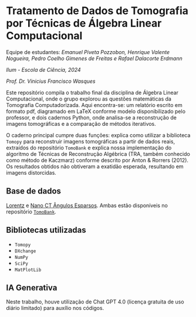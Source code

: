 # Tratamento de Dados de Tomografia por Técnicas de Álgebra Linear Computacional

Equipe de estudantes: *Emanuel Piveta Pozzobon, Henrique Valente Nogueira, Pedro Coelho Gimenes de Freitas e Rafael Dalacorte Erdmann*

*Ilum - Escola de Ciência, 2024*

*Prof. Dr. Vinicius Francisco Wasques*

Este repositório compila o trabalho final da disciplina de Álgebra Linear Computacional, onde o grupo explorou as questões matemáticas da Tomografia Computadorizada. Aqui encontra-se: um relatório escrito em formato pdf, diagramado em LaTeX conforme modelo disponibilizado pelo professor, e dois cadernos Python, onde analisa-se a reconstrução de imagens tomográficas e a comparação de métodos iterativos. 

O caderno principal cumpre duas funções: explica como utilizar a biblioteca ```Tomopy``` para reconstruir imagens tomográficas a partir de dados reais, extraídos do repositório ```TomoBank``` e explica nossa implementação do algoritmo de Técnicas de Reconstrução Algébrica (TRA, também conhecido como método de Kaczmarz) conforme descrito por Anton & Rorrers (2012). Os resultados obtidos não obtiveram a exatidão esperada, resultando em imagens distorcidas.

## Base de dados
[Lorentz](https://tomobank.readthedocs.io/en/latest/source/data/docs.data.lorentz.html) e [Nano CT Ângulos Esparsos](https://tomobank.readthedocs.io/en/latest/source/data/docs.data.nano.html). Ambas estão disponíveis no repositório [```TomoBank```](https://tomobank.readthedocs.io/en/latest/index.html).

## Bibliotecas utilizadas
- ```Tomopy```
- ```DXchange```
- ```NumPy```
- ```SciPy```
- ```MatPlotLib```

## IA Generativa
Neste trabalho, houve utilização de Chat GPT 4.0 (licença gratuita de uso diário limitado) para auxílio nos códigos.
